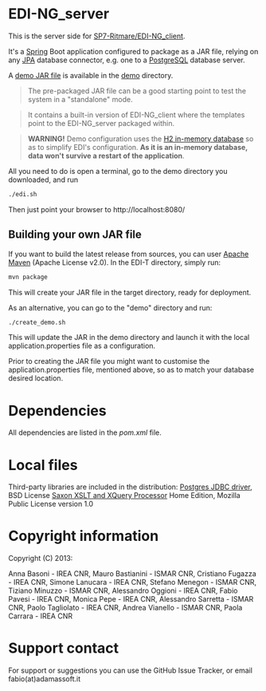 # EDI-NG_server
This is the server side for [SP7-Ritmare/EDI-NG_client](https://github.com/SP7-Ritmare/EDI-NG_client).

It's a [Spring](http://spring.io) Boot application configured to package as a JAR file, relying on any [JPA](https://en.wikipedia.org/wiki/Java_Persistence_API) database connector, e.g. one to a [PostgreSQL](https://www.postgresql.org) database server.

A [demo JAR file](https://github.com/SP7-Ritmare/EDI-NG_server/releases/download/v1.0/edi.war) is available in the [demo](https://github.com/SP7-Ritmare/EDI-NG_server/tree/master/demo) directory.

> The pre-packaged JAR file can be a good starting point to test the system in a "standalone" mode.

> It contains a built-in version of EDI-NG_client where the templates point to the EDI-NG_server packaged within.

> **WARNING!** Demo configuration uses the [H2 in-memory database](http://www.h2database.com/html/main.html) so as to simplify EDI's configuration. **As it is an in-memory database, data won't survive a restart of the application**.

All you need to do is open a terminal, go to the demo directory you downloaded, and run

```bash
./edi.sh
```

Then just point your browser to http://localhost:8080/

## Building your own JAR file
If you want to build the latest release from sources, you can user [Apache Maven](https://maven.apache.org/index.html) (Apache License v2.0). In the EDI-T directory, simply run:
```bash
mvn package
```
This will create your JAR file in the target directory, ready for deployment.

As an alternative, you can go to the "demo" directory and run:
```bash
./create_demo.sh
```

This will update the JAR in the demo directory and launch it with the local application.properties file as a configuration.

Prior to creating the JAR file you might want to customise the application.properties file, mentioned above, so as to match your database desired location.

# Dependencies
All dependencies are listed in the *pom.xml* file.

# Local files
Third-party libraries are included in the distribution:
[Postgres JDBC driver](https://jdbc.postgresql.org/index.html), BSD License
[Saxon XSLT and XQuery Processor](http://saxon.sourceforge.net/#F9.7HE) Home Edition, Mozilla Public License version 1.0

# Copyright information

Copyright (C) 2013:

Anna Basoni - IREA CNR,
Mauro Bastianini - ISMAR CNR,
Cristiano Fugazza - IREA CNR,
Simone Lanucara - IREA CNR,
Stefano Menegon - ISMAR CNR,
Tiziano Minuzzo - ISMAR CNR,
Alessandro Oggioni - IREA CNR,
Fabio Pavesi - IREA CNR,
Monica Pepe - IREA CNR,
Alessandro Sarretta - ISMAR CNR,
Paolo Tagliolato - IREA CNR,
Andrea Vianello - ISMAR CNR,
Paola Carrara - IREA CNR

# Support contact
For support or suggestions you can use the GitHub Issue Tracker, or email fabio(at)adamassoft.it
